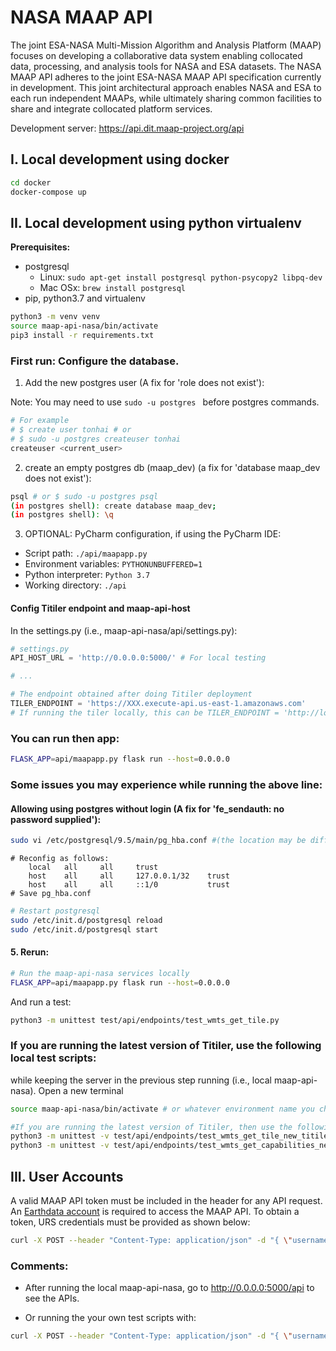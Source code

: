 # NASA MAAP API
The joint ESA-NASA Multi-Mission Algorithm and Analysis Platform (MAAP) focuses on developing a collaborative data system enabling collocated data, processing, and analysis tools for NASA and ESA datasets. The NASA MAAP API adheres to the joint ESA-NASA MAAP API specification currently in development. This joint architectural approach enables NASA and ESA to each run independent MAAPs, while ultimately sharing common facilities to share and integrate collocated platform services.

Development server: https://api.dit.maap-project.org/api

## I. Local development using docker

```bash
cd docker
docker-compose up
```

## II. Local development using python virtualenv

**Prerequisites:**

* postgresql
  * Linux: `sudo apt-get install postgresql python-psycopy2 libpq-dev`
  * Mac OSx: `brew install postgresql`
* pip, python3.7 and virtualenv

```bash
python3 -m venv venv
source maap-api-nasa/bin/activate
pip3 install -r requirements.txt
```

### First run: Configure the database.

1. Add the new postgres user (A fix for 'role <username> does not exist'):

Note: You may need to use `sudo -u postgres ` before postgres commands.

```bash
# For example
# $ create user tonhai # or
# $ sudo -u postgres createuser tonhai
createuser <current_user>
```

2. create an empty postgres db (maap_dev) (a fix for 'database maap_dev does not exist'):

```bash
psql # or $ sudo -u postgres psql
(in postgres shell): create database maap_dev;
(in postgres shell): \q
```

3. OPTIONAL: PyCharm configuration, if using the PyCharm IDE:

- Script path: `./api/maapapp.py`
- Environment variables: `PYTHONUNBUFFERED=1`
- Python interpreter: `Python 3.7`
- Working directory: `./api`

#### Config Titiler endpoint and maap-api-host

In the settings.py (i.e., maap-api-nasa/api/settings.py):

```python
# settings.py
API_HOST_URL = 'http://0.0.0.0:5000/' # For local testing

# ...

# The endpoint obtained after doing Titiler deployment
TILER_ENDPOINT = 'https://XXX.execute-api.us-east-1.amazonaws.com'
# If running the tiler locally, this can be TILER_ENDPOINT = 'http://localhost:8000'
```

### You can run then app:

```bash
FLASK_APP=api/maapapp.py flask run --host=0.0.0.0
```

### Some issues you may experience while running the above line:

#### Allowing using postgres without login (A fix for 'fe_sendauth: no password supplied'):

```bash
sudo vi /etc/postgresql/9.5/main/pg_hba.conf #(the location may be different depend on OS and postgres version)
```

```
# Reconfig as follows:
    local   all     all     trust
    host    all     all     127.0.0.1/32    trust
    host    all     all     ::1/0           trust
# Save pg_hba.conf
```

```bash
# Restart postgresql
sudo /etc/init.d/postgresql reload
sudo /etc/init.d/postgresql start
```

#### 5. Rerun:

```bash
# Run the maap-api-nasa services locally
FLASK_APP=api/maapapp.py flask run --host=0.0.0.0
```

And run a test:

```bash
python3 -m unittest test/api/endpoints/test_wmts_get_tile.py
```

### If you are running the latest version of Titiler, use the following local test scripts:

while keeping the server in the previous step running (i.e., local maap-api-nasa). Open a new terminal

```bash
source maap-api-nasa/bin/activate # or whatever environment name you choose in the previous step

#If you are running the latest version of Titiler, then use the following test scripts:
python3 -m unittest -v test/api/endpoints/test_wmts_get_tile_new_titiler.py
python3 -m unittest -v test/api/endpoints/test_wmts_get_capabilities_new_titiler.py
```

## III. User Accounts

A valid MAAP API token must be included in the header for any API request. An [Earthdata account](https://uat.urs.earthdata.nasa.gov) is required to access the MAAP API. To obtain a token, URS credentials must be provided as shown below:

```bash
curl -X POST --header "Content-Type: application/json" -d "{ \"username\": \"urs_username\", \"password\": \"urs_password\" }" https://api.dit.maap-project.org/token
```

### Comments:

- After running the local maap-api-nasa, go to http://0.0.0.0:5000/api to see the APIs.

- Or running the your own test scripts with:

```bash
curl -X POST --header "Content-Type: application/json" -d "{ \"username\": \"urs_username\", \"password\": \"urs_password\" }" http://0.0.0.0:5000/token
```
